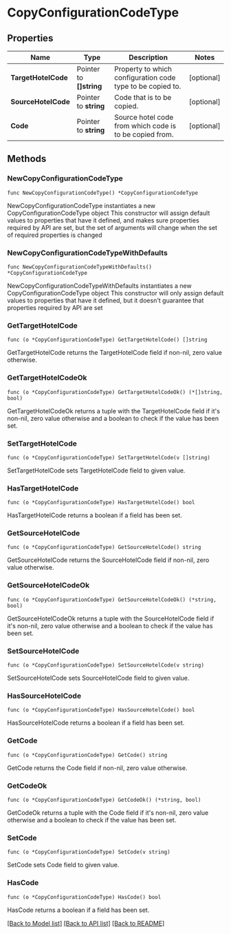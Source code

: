 # CopyConfigurationCodeType

## Properties

Name | Type | Description | Notes
------------ | ------------- | ------------- | -------------
**TargetHotelCode** | Pointer to **[]string** | Property to which configuration code type to be copied to. | [optional] 
**SourceHotelCode** | Pointer to **string** | Code that is to be copied. | [optional] 
**Code** | Pointer to **string** | Source hotel code from which code is to be copied from. | [optional] 

## Methods

### NewCopyConfigurationCodeType

`func NewCopyConfigurationCodeType() *CopyConfigurationCodeType`

NewCopyConfigurationCodeType instantiates a new CopyConfigurationCodeType object
This constructor will assign default values to properties that have it defined,
and makes sure properties required by API are set, but the set of arguments
will change when the set of required properties is changed

### NewCopyConfigurationCodeTypeWithDefaults

`func NewCopyConfigurationCodeTypeWithDefaults() *CopyConfigurationCodeType`

NewCopyConfigurationCodeTypeWithDefaults instantiates a new CopyConfigurationCodeType object
This constructor will only assign default values to properties that have it defined,
but it doesn't guarantee that properties required by API are set

### GetTargetHotelCode

`func (o *CopyConfigurationCodeType) GetTargetHotelCode() []string`

GetTargetHotelCode returns the TargetHotelCode field if non-nil, zero value otherwise.

### GetTargetHotelCodeOk

`func (o *CopyConfigurationCodeType) GetTargetHotelCodeOk() (*[]string, bool)`

GetTargetHotelCodeOk returns a tuple with the TargetHotelCode field if it's non-nil, zero value otherwise
and a boolean to check if the value has been set.

### SetTargetHotelCode

`func (o *CopyConfigurationCodeType) SetTargetHotelCode(v []string)`

SetTargetHotelCode sets TargetHotelCode field to given value.

### HasTargetHotelCode

`func (o *CopyConfigurationCodeType) HasTargetHotelCode() bool`

HasTargetHotelCode returns a boolean if a field has been set.

### GetSourceHotelCode

`func (o *CopyConfigurationCodeType) GetSourceHotelCode() string`

GetSourceHotelCode returns the SourceHotelCode field if non-nil, zero value otherwise.

### GetSourceHotelCodeOk

`func (o *CopyConfigurationCodeType) GetSourceHotelCodeOk() (*string, bool)`

GetSourceHotelCodeOk returns a tuple with the SourceHotelCode field if it's non-nil, zero value otherwise
and a boolean to check if the value has been set.

### SetSourceHotelCode

`func (o *CopyConfigurationCodeType) SetSourceHotelCode(v string)`

SetSourceHotelCode sets SourceHotelCode field to given value.

### HasSourceHotelCode

`func (o *CopyConfigurationCodeType) HasSourceHotelCode() bool`

HasSourceHotelCode returns a boolean if a field has been set.

### GetCode

`func (o *CopyConfigurationCodeType) GetCode() string`

GetCode returns the Code field if non-nil, zero value otherwise.

### GetCodeOk

`func (o *CopyConfigurationCodeType) GetCodeOk() (*string, bool)`

GetCodeOk returns a tuple with the Code field if it's non-nil, zero value otherwise
and a boolean to check if the value has been set.

### SetCode

`func (o *CopyConfigurationCodeType) SetCode(v string)`

SetCode sets Code field to given value.

### HasCode

`func (o *CopyConfigurationCodeType) HasCode() bool`

HasCode returns a boolean if a field has been set.


[[Back to Model list]](../README.md#documentation-for-models) [[Back to API list]](../README.md#documentation-for-api-endpoints) [[Back to README]](../README.md)


